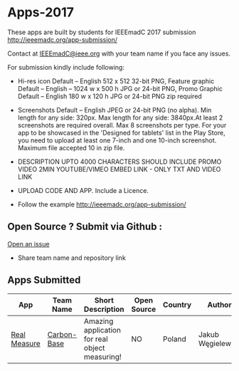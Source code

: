 # Apps-2017
These apps are built by students for IEEEmadC 2017 submission http://ieeemadc.org/app-submission/

Contact at IEEEmadC@ieee.org with your team name if you face any issues.

For submission kindly include following:
* Hi-res icon Default – English 512 x 512 32-bit PNG, Feature graphic Default – English – 1024 w x 500 h JPG or 24-bit PNG, Promo Graphic Default – English 180 w x 120 h JPG or 24-bit PNG zip required

* Screenshots Default – English JPEG or 24-bit PNG (no alpha). Min length for any side: 320px. Max length for any side: 3840px.At least 2 screenshots are required overall. Max 8 screenshots per type. For your app to be showcased in the 'Designed for tablets' list in the Play Store, you need to upload at least one 7-inch and one 10-inch screenshot. Maximum file accepted 10 in zip file.

* DESCRIPTION UPTO 4000 CHARACTERS SHOULD INCLUDE PROMO VIDEO 2MIN YOUTUBE/VIMEO EMBED LINK - ONLY TXT AND VIDEO LINK

* UPLOAD CODE AND APP. Include a Licence.

* Follow the example http://ieeemadc.org/app-submission/

## Open Source ? Submit via Github :
[Open an issue](https://github.com/IEEEmadC/Apps-2017/issues/new) 
   * Share team name and repository link 
## Apps Submitted 
<!-- DO NOT REMOVE THIS

If you want to add your project to the table, please use the following syntax. Just copy paste the line below and make necessary changes:

| Your app name | Team Name | Short Description | [View Project](https://github.com/Your-Github-Username/Your-Project-Name) |

Please make necessary changes and add the edited lne just below the table....
-->


| App | Team Name | Short Description | Open Source | Country | Author |
|--------|--------|--------|--------|--------|--------|
|  [Real Measure](https://github.com/IEEEmadC/Apps-2017/blob/master/Carbon_Base/mierzenieOpenCV-release.apk) | [Carbon-Base](https://github.com/IEEEmadC/Apps-2017/tree/master/Carbon_Base) | Amazing application for real object measuring! | NO | Poland | Jakub Węgielewski 
